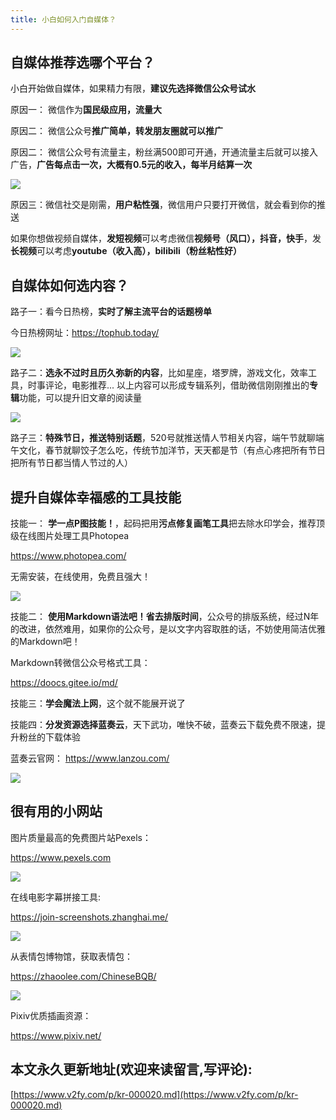 ```yaml
---
title: 小白如何入门自媒体？
---
```



## 自媒体推荐选哪个平台？

小白开始做自媒体，如果精力有限，**建议先选择微信公众号试水**

原因一： 微信作为**国民级应用，流量大**

原因二： 微信公众号**推广简单，转发朋友圈就可以推广**

原因二： 微信公众号有流量主，粉丝满500即可开通，开通流量主后就可以接入广告，**广告每点击一次，大概有0.5元的收入，每半月结算一次**

![](https://www.v2fy.com/kr20/kr20-001.png)

原因三：微信社交是刚需，**用户粘性强**，微信用户只要打开微信，就会看到你的推送


如果你想做视频自媒体，**发短视频**可以考虑微信**视频号（风口），抖音，快手**，发**长视频**可以考虑**youtube（收入高），bilibili（粉丝粘性好）**


## 自媒体如何选内容？

路子一：看今日热榜，**实时了解主流平台的话题榜单**

今日热榜网址：https://tophub.today/

![](https://www.v2fy.com/kr20/kr20-fireshot.png)

路子二：**选永不过时且历久弥新的内容**，比如星座，塔罗牌，游戏文化，效率工具，时事评论，电影推荐... 以上内容可以形成专辑系列，借助微信刚刚推出的**专辑**功能，可以提升旧文章的阅读量

![](https://www.v2fy.com/kr20/kr20-004.png)

路子三：**特殊节日，推送特别话题**，520号就推送情人节相关内容，端午节就聊端午文化，春节就聊饺子怎么吃，传统节加洋节，天天都是节（有点心疼把所有节日把所有节日都当情人节过的人）



## 提升自媒体幸福感的工具技能


技能一： **学一点P图技能！**，起码把用**污点修复画笔工具**把去除水印学会，推荐顶级在线图片处理工具Photopea

https://www.photopea.com/


无需安装，在线使用，免费且强大！

![](https://v2fy.com/asset/001-photopea/73322304-8b165d80-427f-11ea-85d3-71a05a73af6c.gif)

技能二： **使用Markdown语法吧！省去排版时间**，公众号的排版系统，经过N年的改进，依然难用，如果你的公众号，是以文字内容取胜的话，不妨使用简洁优雅的Markdown吧！

Markdown转微信公众号格式工具：

https://doocs.gitee.io/md/



技能三：**学会魔法上网**，这个就不能展开说了

技能四：**分发资源选择蓝奏云**，天下武功，唯快不破，蓝奏云下载免费不限速，提升粉丝的下载体验

蓝奏云官网：
https://www.lanzou.com/

![](https://www.v2fy.com/kr20/kr20-005.png)

## 很有用的小网站

图片质量最高的免费图片站Pexels：

https://www.pexels.com

![](https://www.v2fy.com/kr20/kr20-008.png)

在线电影字幕拼接工具:

https://join-screenshots.zhanghai.me/

![](https://www.v2fy.com/asset/013-join-screenshots/jietu.gif)

从表情包博物馆，获取表情包：

https://zhaoolee.com/ChineseBQB/


![](https://www.v2fy.com/kr20/kr12-009.png)


Pixiv优质插画资源：

https://www.pixiv.net/


## 本文永久更新地址(欢迎来读留言,写评论):

[https://www.v2fy.com/p/kr-000020.md](https://www.v2fy.com/p/kr-000020.md)
